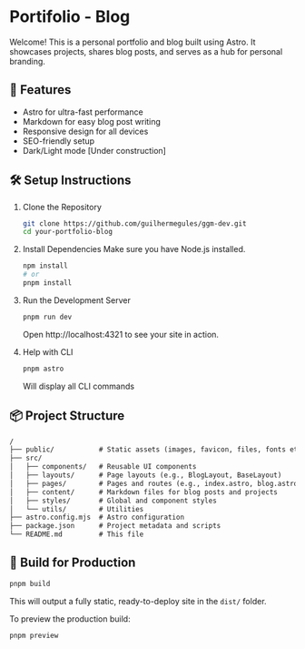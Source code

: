 # Portifolio - Blog

Welcome!
This is a personal portfolio and blog built using Astro.
It showcases projects, shares blog posts, and serves as a hub for personal branding.

## 🚀 Features

- Astro for ultra-fast performance
- Markdown for easy blog post writing
- Responsive design for all devices
- SEO-friendly setup
- Dark/Light mode [Under construction]

## 🛠️ Setup Instructions

1. Clone the Repository

   ```sh
   git clone https://github.com/guilhermegules/ggm-dev.git
   cd your-portfolio-blog
   ```

2. Install Dependencies Make sure you have Node.js installed.

   ```sh
   npm install
   # or
   pnpm install
   ```

3. Run the Development Server

   ```sh
   pnpm run dev
   ```

   Open http://localhost:4321 to see your site in action.

4. Help with CLI

   ```sh
   pnpm astro
   ```

   Will display all CLI commands

## 📦 Project Structure

```txt
/
├── public/           # Static assets (images, favicon, files, fonts etc.)
├── src/
│   ├── components/   # Reusable UI components
│   ├── layouts/      # Page layouts (e.g., BlogLayout, BaseLayout)
│   ├── pages/        # Pages and routes (e.g., index.astro, blog.astro)
│   ├── content/      # Markdown files for blog posts and projects
│   ├── styles/       # Global and component styles
│   └── utils/        # Utilities
├── astro.config.mjs  # Astro configuration
├── package.json      # Project metadata and scripts
└── README.md         # This file

```

## 📑 Build for Production

```sh
pnpm build
```

This will output a fully static, ready-to-deploy site in the `dist/` folder.

To preview the production build:

```sh
pnpm preview
```
